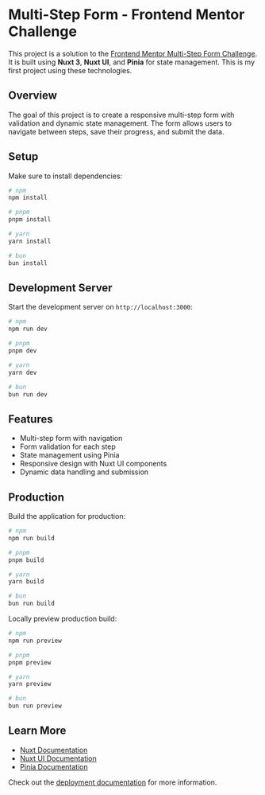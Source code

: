 # Multi-Step Form - Frontend Mentor Challenge

This project is a solution to the [Frontend Mentor Multi-Step Form Challenge](https://www.frontendmentor.io). It is built using **Nuxt 3**, **Nuxt UI**, and **Pinia** for state management. This is my first project using these technologies.

## Overview

The goal of this project is to create a responsive multi-step form with validation and dynamic state management. The form allows users to navigate between steps, save their progress, and submit the data.

## Setup

Make sure to install dependencies:

```bash
# npm
npm install

# pnpm
pnpm install

# yarn
yarn install

# bun
bun install
```

## Development Server

Start the development server on `http://localhost:3000`:

```bash
# npm
npm run dev

# pnpm
pnpm dev

# yarn
yarn dev

# bun
bun run dev
```

## Features

- Multi-step form with navigation
- Form validation for each step
- State management using Pinia
- Responsive design with Nuxt UI components
- Dynamic data handling and submission

## Production

Build the application for production:

```bash
# npm
npm run build

# pnpm
pnpm build

# yarn
yarn build

# bun
bun run build
```

Locally preview production build:

```bash
# npm
npm run preview

# pnpm
pnpm preview

# yarn
yarn preview

# bun
bun run preview
```

## Learn More

- [Nuxt Documentation](https://nuxt.com/docs/getting-started/introduction)
- [Nuxt UI Documentation](https://nuxt.com/ui)
- [Pinia Documentation](https://pinia.vuejs.org)

Check out the [deployment documentation](https://nuxt.com/docs/getting-started/deployment) for more information.
